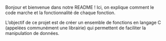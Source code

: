 Bonjour et bienvenue dans notre README ! Ici, on explique comment le code marche et la fonctionnalité de chaque fonction.

L’objectif de ce projet est de créer un ensemble de fonctions en langage C (appelées communément
une librairie) qui permettent de faciliter la manipulation de données.
